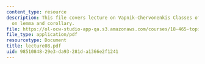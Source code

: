 ```yaml
---
content_type: resource
description: This file covers lecture on Vapnik-Chervonenkis Classes of Sets based
  on lemma and corollary.
file: https://ol-ocw-studio-app-qa.s3.amazonaws.com/courses/18-465-topics-in-statistics-statistical-learning-theory-spring-2007/9851084829e3da93281da1366e2f1241_lecture08.pdf
file_type: application/pdf
resourcetype: Document
title: lecture08.pdf
uid: 98510848-29e3-da93-281d-a1366e2f1241
---
```

